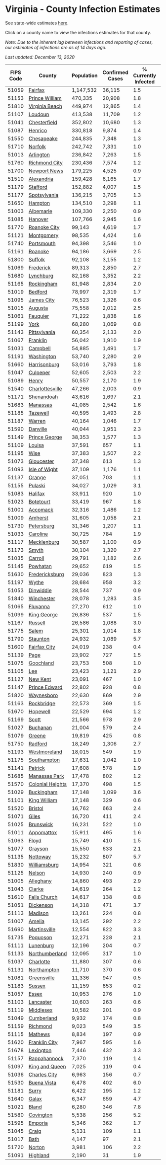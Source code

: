 # Virginia - County Infection Estimates

See state-wide estimates [here](/infections/us-va).

Click on a county name to view the infections estimates for that county.

*Note: Due to the inherent lag between infections and reporting of cases, our estimates of infections are as of 14 days ago.*

*Last updated: December 13, 2020*

|   FIPS Code |                               County |   Population |   Confirmed Cases |   % Currently Infected |   % Total Infected |
|-------------|--------------------------------------|--------------|-------------------|------------------------|--------------------|
|       51059 |                   [Fairfax](fairfax) |    1,147,532 |            36,115 |                    1.5 |               12.3 |
|       51153 |     [Prince William](prince-william) |      470,335 |            20,908 |                    1.8 |               16.7 |
|       51810 |     [Virginia Beach](virginia-beach) |      449,974 |            12,865 |                    1.4 |                9.3 |
|       51107 |                   [Loudoun](loudoun) |      413,538 |            11,709 |                    1.2 |               10.3 |
|       51041 |         [Chesterfield](chesterfield) |      352,802 |            10,680 |                    1.3 |               10.6 |
|       51087 |                   [Henrico](henrico) |      330,818 |             9,874 |                    1.4 |               10.7 |
|       51550 |             [Chesapeake](chesapeake) |      244,835 |             7,348 |                    1.3 |               10.0 |
|       51710 |                   [Norfolk](norfolk) |      242,742 |             7,331 |                    1.0 |               10.1 |
|       51013 |               [Arlington](arlington) |      236,842 |             7,263 |                    1.5 |               12.1 |
|       51760 |       [Richmond City](richmond-city) |      230,436 |             7,574 |                    1.2 |               11.7 |
|       51700 |         [Newport News](newport-news) |      179,225 |             4,525 |                    0.9 |                8.3 |
|       51510 |             [Alexandria](alexandria) |      159,428 |             6,165 |                    1.7 |               15.4 |
|       51179 |                 [Stafford](stafford) |      152,882 |             4,007 |                    1.5 |                9.2 |
|       51177 |         [Spotsylvania](spotsylvania) |      136,215 |             3,705 |                    1.3 |                9.5 |
|       51650 |                   [Hampton](hampton) |      134,510 |             3,298 |                    1.1 |                7.9 |
|       51003 |               [Albemarle](albemarle) |      109,330 |             2,250 |                    0.9 |                6.9 |
|       51085 |                   [Hanover](hanover) |      107,766 |             2,945 |                    1.6 |                9.0 |
|       51770 |         [Roanoke City](roanoke-city) |       99,143 |             4,619 |                    1.7 |               14.4 |
|       51121 |             [Montgomery](montgomery) |       98,535 |             4,424 |                    1.6 |               13.5 |
|       51740 |             [Portsmouth](portsmouth) |       94,398 |             3,546 |                    1.0 |               12.9 |
|       51161 |                   [Roanoke](roanoke) |       94,186 |             3,669 |                    2.5 |               11.5 |
|       51800 |                   [Suffolk](suffolk) |       92,108 |             3,155 |                    1.2 |               11.6 |
|       51069 |               [Frederick](frederick) |       89,313 |             2,850 |                    2.7 |               10.3 |
|       51680 |               [Lynchburg](lynchburg) |       82,168 |             3,352 |                    2.2 |               12.2 |
|       51165 |             [Rockingham](rockingham) |       81,948 |             2,834 |                    2.0 |               12.3 |
|       51019 |                   [Bedford](bedford) |       78,997 |             2,319 |                    1.7 |                8.7 |
|       51095 |             [James City](james-city) |       76,523 |             1,326 |                    0.6 |                6.6 |
|       51015 |                   [Augusta](augusta) |       75,558 |             2,012 |                    2.5 |                7.4 |
|       51061 |                 [Fauquier](fauquier) |       71,222 |             1,838 |                    1.6 |                9.0 |
|       51199 |                         [York](york) |       68,280 |             1,069 |                    0.8 |                5.2 |
|       51143 |         [Pittsylvania](pittsylvania) |       60,354 |             2,133 |                    2.0 |               10.8 |
|       51067 |                 [Franklin](franklin) |       56,042 |             1,910 |                    1.9 |               10.1 |
|       51031 |                 [Campbell](campbell) |       54,885 |             1,491 |                    1.7 |                7.9 |
|       51191 |             [Washington](washington) |       53,740 |             2,280 |                    2.9 |               12.5 |
|       51660 |         [Harrisonburg](harrisonburg) |       53,016 |             3,793 |                    1.8 |               26.7 |
|       51047 |                 [Culpeper](culpeper) |       52,605 |             2,503 |                    2.2 |               17.7 |
|       51089 |                       [Henry](henry) |       50,557 |             2,170 |                    1.9 |               13.6 |
|       51540 |   [Charlottesville](charlottesville) |       47,266 |             2,003 |                    0.9 |               13.8 |
|       51171 |             [Shenandoah](shenandoah) |       43,616 |             1,697 |                    2.1 |               14.3 |
|       51683 |                 [Manassas](manassas) |       41,085 |             2,542 |                    1.6 |               25.8 |
|       51185 |                 [Tazewell](tazewell) |       40,595 |             1,493 |                    2.8 |               10.0 |
|       51187 |                     [Warren](warren) |       40,164 |             1,046 |                    1.7 |                9.0 |
|       51590 |                 [Danville](danville) |       40,044 |             1,951 |                    2.3 |               14.9 |
|       51149 |       [Prince George](prince-george) |       38,353 |             1,577 |                    1.3 |               13.5 |
|       51109 |                     [Louisa](louisa) |       37,591 |               657 |                    1.1 |                5.9 |
|       51195 |                         [Wise](wise) |       37,383 |             1,507 |                    2.2 |               11.9 |
|       51073 |             [Gloucester](gloucester) |       37,348 |               613 |                    1.3 |                5.2 |
|       51093 |       [Isle of Wight](isle-of-wight) |       37,109 |             1,176 |                    1.1 |               11.0 |
|       51137 |                     [Orange](orange) |       37,051 |               703 |                    1.1 |                6.5 |
|       51155 |                   [Pulaski](pulaski) |       34,027 |             1,029 |                    3.1 |                8.6 |
|       51083 |                   [Halifax](halifax) |       33,911 |               920 |                    1.0 |                8.5 |
|       51023 |               [Botetourt](botetourt) |       33,419 |               967 |                    1.8 |                8.9 |
|       51001 |                 [Accomack](accomack) |       32,316 |             1,486 |                    1.2 |               21.8 |
|       51009 |                   [Amherst](amherst) |       31,605 |             1,058 |                    2.1 |                9.8 |
|       51730 |             [Petersburg](petersburg) |       31,346 |             1,207 |                    1.1 |               13.2 |
|       51033 |                 [Caroline](caroline) |       30,725 |               784 |                    1.9 |                8.3 |
|       51117 |           [Mecklenburg](mecklenburg) |       30,587 |             1,100 |                    0.9 |               13.2 |
|       51173 |                       [Smyth](smyth) |       30,104 |             1,320 |                    2.7 |               12.9 |
|       51035 |                   [Carroll](carroll) |       29,791 |             1,182 |                    2.6 |               12.8 |
|       51145 |                 [Powhatan](powhatan) |       29,652 |               619 |                    1.5 |                6.3 |
|       51630 |     [Fredericksburg](fredericksburg) |       29,036 |               823 |                    1.3 |               10.2 |
|       51197 |                       [Wythe](wythe) |       28,684 |               958 |                    3.2 |                9.8 |
|       51053 |               [Dinwiddie](dinwiddie) |       28,544 |               737 |                    0.9 |                8.7 |
|       51840 |             [Winchester](winchester) |       28,078 |             1,283 |                    3.5 |               15.4 |
|       51065 |                 [Fluvanna](fluvanna) |       27,270 |               612 |                    1.0 |                7.9 |
|       51099 |           [King George](king-george) |       26,836 |               537 |                    1.5 |                6.7 |
|       51167 |                   [Russell](russell) |       26,586 |             1,088 |                    3.0 |               11.7 |
|       51775 |                       [Salem](salem) |       25,301 |             1,014 |                    1.8 |               12.3 |
|       51790 |                 [Staunton](staunton) |       24,932 |             1,089 |                    5.7 |               13.8 |
|       51600 |         [Fairfax City](fairfax-city) |       24,019 |               238 |                    0.4 |                3.9 |
|       51139 |                         [Page](page) |       23,902 |               727 |                    1.5 |               11.6 |
|       51075 |               [Goochland](goochland) |       23,753 |               508 |                    1.0 |                8.1 |
|       51105 |                           [Lee](lee) |       23,423 |             1,121 |                    2.9 |               14.2 |
|       51127 |                 [New Kent](new-kent) |       23,091 |               467 |                    1.0 |                6.5 |
|       51147 |       [Prince Edward](prince-edward) |       22,802 |               928 |                    0.8 |               14.4 |
|       51820 |             [Waynesboro](waynesboro) |       22,630 |               869 |                    2.9 |               11.3 |
|       51163 |             [Rockbridge](rockbridge) |       22,573 |               369 |                    1.5 |                5.0 |
|       51670 |                 [Hopewell](hopewell) |       22,529 |               694 |                    1.2 |               10.7 |
|       51169 |                       [Scott](scott) |       21,566 |               978 |                    2.9 |               13.3 |
|       51027 |                 [Buchanan](buchanan) |       21,004 |               579 |                    2.4 |                8.4 |
|       51079 |                     [Greene](greene) |       19,819 |               425 |                    0.8 |                7.0 |
|       51750 |                   [Radford](radford) |       18,249 |             1,306 |                    2.7 |               21.9 |
|       51193 |         [Westmoreland](westmoreland) |       18,015 |               549 |                    1.9 |               10.1 |
|       51175 |           [Southampton](southampton) |       17,631 |             1,042 |                    1.0 |               21.0 |
|       51141 |                   [Patrick](patrick) |       17,608 |               578 |                    1.9 |               10.1 |
|       51685 |       [Manassas Park](manassas-park) |       17,478 |               802 |                    1.2 |               18.9 |
|       51570 | [Colonial Heights](colonial-heights) |       17,370 |               498 |                    1.5 |               10.5 |
|       51029 |             [Buckingham](buckingham) |       17,148 |             1,099 |                    3.6 |               26.6 |
|       51101 |         [King William](king-william) |       17,148 |               329 |                    0.6 |                6.0 |
|       51520 |                   [Bristol](bristol) |       16,762 |               663 |                    2.4 |               11.6 |
|       51071 |                       [Giles](giles) |       16,720 |               411 |                    2.4 |                7.1 |
|       51025 |               [Brunswick](brunswick) |       16,231 |               522 |                    1.0 |               10.8 |
|       51011 |             [Appomattox](appomattox) |       15,911 |               495 |                    1.6 |                9.7 |
|       51063 |                       [Floyd](floyd) |       15,749 |               410 |                    1.5 |                8.1 |
|       51077 |                   [Grayson](grayson) |       15,550 |               633 |                    2.1 |               12.8 |
|       51135 |                 [Nottoway](nottoway) |       15,232 |               807 |                    5.7 |               16.6 |
|       51830 |         [Williamsburg](williamsburg) |       14,954 |               321 |                    0.6 |                7.9 |
|       51125 |                     [Nelson](nelson) |       14,930 |               240 |                    0.9 |                4.9 |
|       51005 |               [Alleghany](alleghany) |       14,860 |               493 |                    2.9 |                9.3 |
|       51043 |                     [Clarke](clarke) |       14,619 |               264 |                    1.2 |                5.8 |
|       51610 |         [Falls Church](falls-church) |       14,617 |               138 |                    0.8 |                4.5 |
|       51051 |               [Dickenson](dickenson) |       14,318 |               471 |                    3.7 |                9.0 |
|       51113 |                   [Madison](madison) |       13,261 |               224 |                    0.8 |                5.9 |
|       51007 |                     [Amelia](amelia) |       13,145 |               292 |                    2.2 |                7.5 |
|       51690 |         [Martinsville](martinsville) |       12,554 |               822 |                    3.3 |               20.5 |
|       51735 |                 [Poquoson](poquoson) |       12,271 |               228 |                    2.1 |                5.8 |
|       51111 |               [Lunenburg](lunenburg) |       12,196 |               204 |                    0.7 |                5.4 |
|       51133 |     [Northumberland](northumberland) |       12,095 |               317 |                    1.0 |                8.3 |
|       51037 |               [Charlotte](charlotte) |       11,880 |               307 |                    0.6 |                8.3 |
|       51131 |           [Northampton](northampton) |       11,710 |               370 |                    0.6 |               15.6 |
|       51081 |           [Greensville](greensville) |       11,336 |               947 |                    0.5 |               30.8 |
|       51183 |                     [Sussex](sussex) |       11,159 |               653 |                    0.2 |               22.3 |
|       51057 |                       [Essex](essex) |       10,953 |               276 |                    1.0 |                8.9 |
|       51103 |               [Lancaster](lancaster) |       10,603 |               263 |                    0.6 |                7.6 |
|       51119 |               [Middlesex](middlesex) |       10,582 |               201 |                    0.9 |                6.0 |
|       51049 |             [Cumberland](cumberland) |        9,932 |               174 |                    0.8 |                6.6 |
|       51159 |                 [Richmond](richmond) |        9,023 |               549 |                    3.5 |               27.3 |
|       51115 |                   [Mathews](mathews) |        8,834 |               197 |                    0.9 |                6.4 |
|       51620 |       [Franklin City](franklin-city) |        7,967 |               595 |                    1.6 |               24.8 |
|       51678 |               [Lexington](lexington) |        7,446 |               432 |                    3.3 |               17.2 |
|       51157 |         [Rappahannock](rappahannock) |        7,370 |               119 |                    1.4 |                5.5 |
|       51097 |     [King and Queen](king-and-queen) |        7,025 |               119 |                    0.4 |                5.7 |
|       51036 |         [Charles City](charles-city) |        6,963 |               156 |                    0.7 |                8.2 |
|       51530 |           [Buena Vista](buena-vista) |        6,478 |               402 |                    6.0 |               18.1 |
|       51181 |                       [Surry](surry) |        6,422 |               195 |                    1.2 |                9.8 |
|       51640 |                       [Galax](galax) |        6,347 |               659 |                    4.7 |               37.1 |
|       51021 |                       [Bland](bland) |        6,280 |               346 |                    7.8 |               15.1 |
|       51580 |               [Covington](covington) |        5,538 |               256 |                    5.2 |               12.3 |
|       51595 |                   [Emporia](emporia) |        5,346 |               362 |                    1.7 |               25.3 |
|       51045 |                       [Craig](craig) |        5,131 |               109 |                    1.1 |                6.6 |
|       51017 |                         [Bath](bath) |        4,147 |                97 |                    2.1 |                6.2 |
|       51720 |                     [Norton](norton) |        3,981 |               106 |                    2.2 |                8.3 |
|       51091 |                 [Highland](highland) |        2,190 |                31 |                    1.9 |                4.7 |